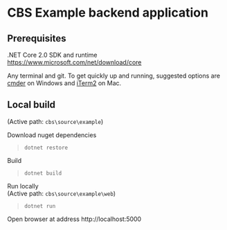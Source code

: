 # CBS Example backend application

## Prerequisites

.NET Core 2.0 SDK and runtime   
https://www.microsoft.com/net/download/core

Any terminal and git. To get quickly up and running, suggested options are [cmder]([http://cmder.net/]) on Windows and [iTerm2](https://www.iterm2.com/downloads.html) on Mac.

## Local build

(Active path: `cbs\source\example`)

Download nuget dependencies
> `dotnet restore`   

Build
> `dotnet build`

Run locally   
(Active path: `cbs\source\example\web`)

> `dotnet run`

Open browser at address http://localhost:5000